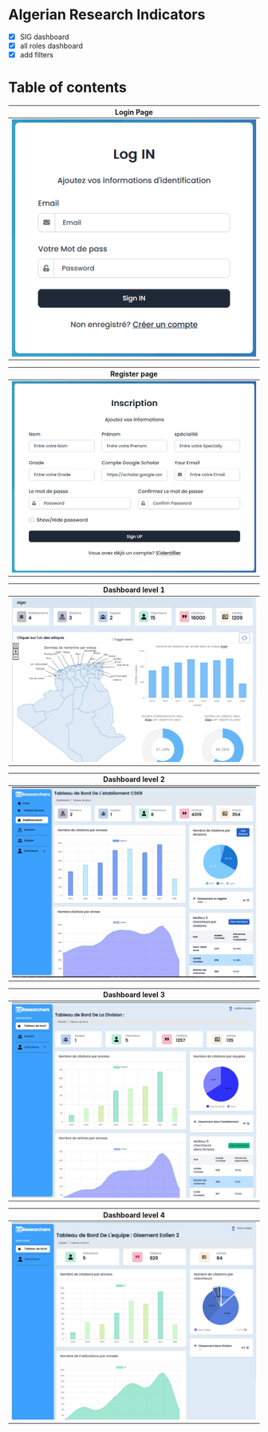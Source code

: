 # Algerian Research Indicators 

- [x] SIG dashboard
- [x] all roles dashboard
- [x] add filters

# Table of contents 


|Login Page|
|---|
|![login](./screenshots/login.png)|

|Register page |
|-|
|![register](./screenshots/register.jpg)|

|Dashboard level 1|
|-|
|![dash1](./screenshots/carte.png)|

|Dashboard level 2|
|-|
|![dash2](./screenshots/eta.jpg)|

|Dashboard level 3|
|-|
|![dash2](./screenshots/chef-dic.jpg)|

|Dashboard level 4|
|-|
|![dash2](./screenshots/chef-equiep.jpg)|





